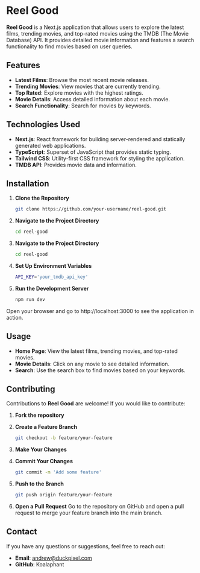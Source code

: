# Reel Good

**Reel Good** is a Next.js application that allows users to explore the latest films, trending movies, and top-rated movies using the TMDB (The Movie Database) API. It provides detailed movie information and features a search functionality to find movies based on user queries.

## Features

- **Latest Films**: Browse the most recent movie releases.
- **Trending Movies**: View movies that are currently trending.
- **Top Rated**: Explore movies with the highest ratings.
- **Movie Details**: Access detailed information about each movie.
- **Search Functionality**: Search for movies by keywords.

## Technologies Used

- **Next.js**: React framework for building server-rendered and statically generated web applications.
- **TypeScript**: Superset of JavaScript that provides static typing.
- **Tailwind CSS**: Utility-first CSS framework for styling the application.
- **TMDB API**: Provides movie data and information.

## Installation

1. **Clone the Repository**

   ```bash
   git clone https://github.com/your-username/reel-good.git
   
2. **Navigate to the Project Directory**

   ```bash
   cd reel-good
   
3. **Navigate to the Project Directory**
   ```bash
   cd reel-good
   
4. **Set Up Environment Variables**
   ```bash
   API_KEY='your_tmdb_api_key'
   
5. **Run the Development Server**
   ```bash
   npm run dev
   
Open your browser and go to http://localhost:3000 to see the application in action.

## Usage

- **Home Page**: View the latest films, trending movies, and top-rated movies.
- **Movie Details**: Click on any movie to see detailed information.
- **Search**: Use the search box to find movies based on your keywords.

## Contributing

Contributions to **Reel Good** are welcome! If you would like to contribute:

1. **Fork the repository**
2. **Create a Feature Branch**
   ```bash
   git checkout -b feature/your-feature
   
3. **Make Your Changes**

4. **Commit Your Changes**
   ```bash
   git commit -m 'Add some feature'
   
5. **Push to the Branch**
   ```bash
   git push origin feature/your-feature
   
6. **Open a Pull Request**
Go to the repository on GitHub and open a pull request to merge your feature branch into the main branch.

## Contact
If you have any questions or suggestions, feel free to reach out:
- **Email**: andrew@duckpixel.com
- **GitHub**: Koalaphant
